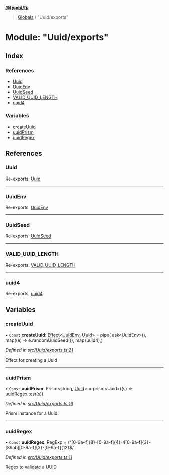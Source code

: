 **[@typed/fp](../README.md)**

> [Globals](../globals.md) / "Uuid/exports"

# Module: "Uuid/exports"

## Index

### References

* [Uuid](_uuid_exports_.md#uuid)
* [UuidEnv](_uuid_exports_.md#uuidenv)
* [UuidSeed](_uuid_exports_.md#uuidseed)
* [VALID\_UUID\_LENGTH](_uuid_exports_.md#valid_uuid_length)
* [uuid4](_uuid_exports_.md#uuid4)

### Variables

* [createUuid](_uuid_exports_.md#createuuid)
* [uuidPrism](_uuid_exports_.md#uuidprism)
* [uuidRegex](_uuid_exports_.md#uuidregex)

## References

### Uuid

Re-exports: [Uuid](_uuid_common_.uuid.md)

___

### UuidEnv

Re-exports: [UuidEnv](../interfaces/_uuid_common_.uuidenv.md)

___

### UuidSeed

Re-exports: [UuidSeed](_uuid_common_.md#uuidseed)

___

### VALID\_UUID\_LENGTH

Re-exports: [VALID\_UUID\_LENGTH](_uuid_common_.md#valid_uuid_length)

___

### uuid4

Re-exports: [uuid4](_uuid_uuid4_uuid4_.md#uuid4)

## Variables

### createUuid

• `Const` **createUuid**: [Effect](_effect_effect_.effect.md)\<[UuidEnv](../interfaces/_uuid_common_.uuidenv.md), [Uuid](_uuid_common_.uuid.md)> = pipe( ask\<UuidEnv>(), map((e) => e.randomUuidSeed()), map(uuid4),)

*Defined in [src/Uuid/exports.ts:21](https://github.com/TylorS/typed-fp/blob/f27ba3e/src/Uuid/exports.ts#L21)*

Effect for creating a Uuid

___

### uuidPrism

• `Const` **uuidPrism**: Prism\<string, [Uuid](_uuid_common_.uuid.md)> = prism\<Uuid>((s) => uuidRegex.test(s))

*Defined in [src/Uuid/exports.ts:16](https://github.com/TylorS/typed-fp/blob/f27ba3e/src/Uuid/exports.ts#L16)*

Prism instance for a Uuid.

___

### uuidRegex

• `Const` **uuidRegex**: RegExp = /^[0-9a-f]{8}-[0-9a-f]{4}-4[0-9a-f]{3}-[89ab][0-9a-f]{3}-[0-9a-f]{12}$/

*Defined in [src/Uuid/exports.ts:11](https://github.com/TylorS/typed-fp/blob/f27ba3e/src/Uuid/exports.ts#L11)*

Regex to validate a UUID
